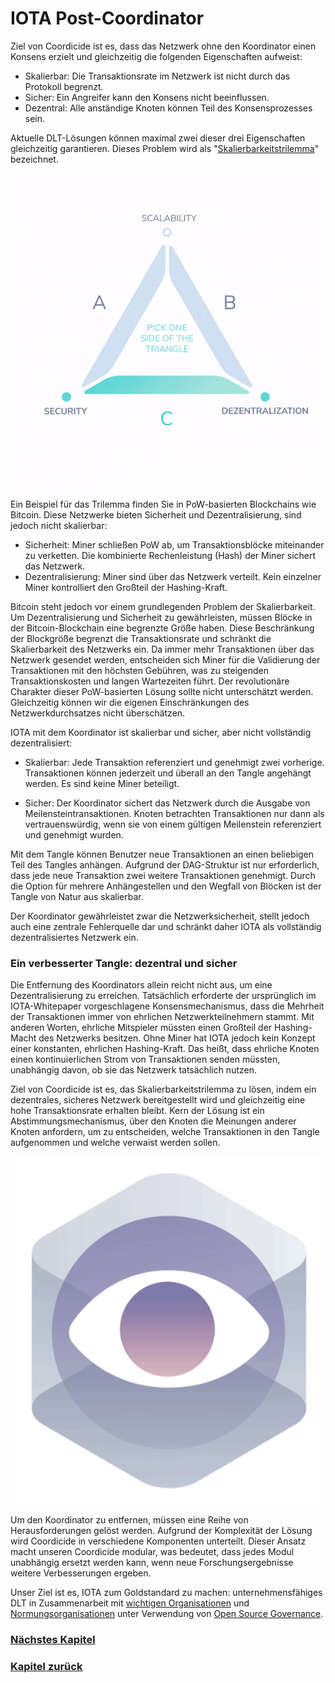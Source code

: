 # IOTA Post-Coordinator

Ziel von Coordicide ist es, dass das Netzwerk ohne den Koordinator einen Konsens erzielt und gleichzeitig die folgenden Eigenschaften aufweist:

- Skalierbar: Die Transaktionsrate im Netzwerk ist nicht durch das Protokoll begrenzt.
- Sicher: Ein Angreifer kann den Konsens nicht beeinflussen.
- Dezentral: Alle anständige Knoten können Teil des Konsensprozesses sein.

Aktuelle DLT-Lösungen können maximal zwei dieser drei Eigenschaften gleichzeitig garantieren. Dieses Problem wird als "[Skalierbarkeitstrilemma](https://github.com/ethereum/wiki/wiki/Sharding-FAQ)" bezeichnet.

![02_trilemma](assets/02_trilemma.gif)

Ein Beispiel für das Trilemma finden Sie in PoW-basierten Blockchains wie Bitcoin. Diese Netzwerke bieten Sicherheit und Dezentralisierung, sind jedoch nicht skalierbar:

- Sicherheit: Miner schließen PoW ab, um Transaktionsblöcke miteinander zu verketten. Die kombinierte Rechenleistung (Hash) der Miner sichert das Netzwerk.
- Dezentralisierung: Miner sind über das Netzwerk verteilt. Kein einzelner Miner kontrolliert den Großteil der Hashing-Kraft.

Bitcoin steht jedoch vor einem grundlegenden Problem der Skalierbarkeit. Um Dezentralisierung und Sicherheit zu gewährleisten, müssen Blöcke in der Bitcoin-Blockchain eine begrenzte Größe haben. Diese Beschränkung der Blockgröße begrenzt die Transaktionsrate und schränkt die Skalierbarkeit des Netzwerks ein. Da immer mehr Transaktionen über das Netzwerk gesendet werden, entscheiden sich Miner für die Validierung der Transaktionen mit den höchsten Gebühren, was zu steigenden Transaktionskosten und langen Wartezeiten führt. Der revolutionäre Charakter dieser PoW-basierten Lösung sollte nicht unterschätzt werden. Gleichzeitig können wir die eigenen Einschränkungen des Netzwerkdurchsatzes nicht überschätzen.

IOTA mit dem Koordinator ist skalierbar und sicher, aber nicht vollständig dezentralisiert:

- Skalierbar: Jede Transaktion referenziert und genehmigt zwei vorherige. Transaktionen können jederzeit und überall an den Tangle angehängt werden. Es sind keine Miner beteiligt.

- Sicher: Der Koordinator sichert das Netzwerk durch die Ausgabe von Meilensteintransaktionen. Knoten betrachten Transaktionen nur dann als vertrauenswürdig, wenn sie von einem gültigen Meilenstein referenziert und genehmigt wurden.

Mit dem Tangle können Benutzer neue Transaktionen an einen beliebigen Teil des Tangles anhängen. Aufgrund der DAG-Struktur ist nur erforderlich, dass jede neue Transaktion zwei weitere Transaktionen genehmigt. Durch die Option für mehrere Anhängestellen und den Wegfall von Blöcken ist der Tangle von Natur aus skalierbar.

Der Koordinator gewährleistet zwar die Netzwerksicherheit, stellt jedoch auch eine zentrale Fehlerquelle dar und schränkt daher IOTA als vollständig dezentralisiertes Netzwerk ein.


### Ein verbesserter Tangle: dezentral und sicher

Die Entfernung des Koordinators allein reicht nicht aus, um eine Dezentralisierung zu erreichen. Tatsächlich erforderte der ursprünglich im IOTA-Whitepaper vorgeschlagene Konsensmechanismus, dass die Mehrheit der Transaktionen immer von ehrlichen Netzwerkteilnehmern stammt. Mit anderen Worten, ehrliche Mitspieler müssten einen Großteil der Hashing-Macht des Netzwerks besitzen. Ohne Miner hat IOTA jedoch kein Konzept einer konstanten, ehrlichen Hashing-Kraft. Das heißt, dass ehrliche Knoten einen kontinuierlichen Strom von Transaktionen senden müssten, unabhängig davon, ob sie das Netzwerk tatsächlich nutzen.

Ziel von Coordicide ist es, das Skalierbarkeitstrilemma zu lösen, indem ein dezentrales, sicheres Netzwerk bereitgestellt wird und gleichzeitig eine hohe Transaktionsrate erhalten bleibt. Kern der Lösung ist ein Abstimmungsmechanismus, über den Knoten die Meinungen anderer Knoten anfordern, um zu entscheiden, welche Transaktionen in den Tangle aufgenommen und welche verwaist werden sollen.

![02_module_5](https://github.com/einfachiota/coordicide/raw/master/assets/02_module_5.gif)

Um den Koordinator zu entfernen, müssen eine Reihe von Herausforderungen gelöst werden. Aufgrund der Komplexität der Lösung wird Coordicide in verschiedene Komponenten unterteilt. Dieser Ansatz macht unseren Coordicide modular, was bedeutet, dass jedes Modul unabhängig ersetzt werden kann, wenn neue Forschungsergebnisse weitere Verbesserungen ergeben.

Unser Ziel ist es, IOTA zum Goldstandard zu machen: unternehmensfähiges DLT in Zusammenarbeit mit [wichtigen Organisationen](https://blog.iota.org/iota-becomes-a-founding-member-of-new-international-association-of-trusted-blockchain-applications-b0c6417aaded) und [Normungsorganisationen](https://www.omg.org/cgi-bin/doc?omg/2019-03-03) unter Verwendung von [Open Source Governance](https://projects.eclipse.org/proposals/eclipse-iota-trinity).

### [Nächstes Kapitel](./03_modularitaet)
### [Kapitel zurück](./01_iota_als_skalierbares_dlt)
